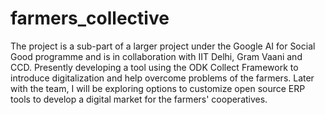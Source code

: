 # farmers_collective
The project is a sub-part of a larger project under the Google AI for Social Good programme and is in
collaboration with IIT Delhi, Gram Vaani and CCD.
Presently developing a tool using the ODK Collect Framework to introduce digitalization and help
overcome problems of the farmers.
Later with the team, I will be exploring options to customize open source ERP tools to develop a digital
market for the farmers' cooperatives.
